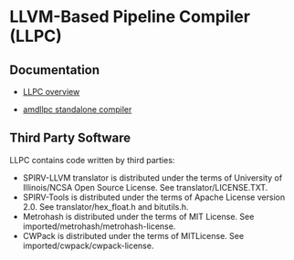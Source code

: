 # LLVM-Based Pipeline Compiler (LLPC)

## Documentation

* [LLPC overview](docs/LlpcOverview.md)

* [amdllpc standalone compiler](docs/amdllpc.md)

## Third Party Software
LLPC contains code written by third parties:
* SPIRV-LLVM translator is distributed under the terms of University of Illinois/NCSA Open Source License. See translator/LICENSE.TXT.
* SPIRV-Tools is distributed under the terms of Apache License version 2.0. See translator/hex_float.h and bitutils.h.
* Metrohash is distributed under the terms of MIT License. See imported/metrohash/metrohash-license.
* CWPack is distributed under the terms of MITLicense. See imported/cwpack/cwpack-license.
